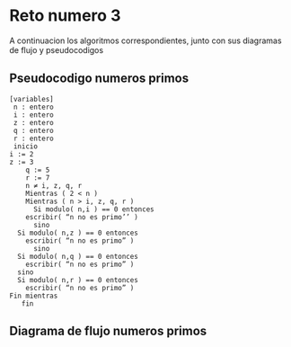 Reto numero 3
=============

A continuacion los algoritmos correspondientes, junto con sus diagramas de flujo y pseudocodigos

Pseudocodigo numeros primos
-------------

    [variables]
     n : entero
     i : entero
     z : entero
     q : entero
     r : entero
     inicio
	i := 2
	z := 3
        q := 5
        r := 7
        n ≠ i, z, q, r
        Mientras ( 2 < n )
        Mientras ( n > i, z, q, r )
          Si modulo( n,i ) == 0 entonces
	    escribir( “n no es primo’’ )
          sino
	  Si modulo( n,z ) == 0 entonces
	    escribir( “n no es primo” )
          sino
	  Si modulo( n,q ) == 0 entonces
	    escribir( “n no es primo” )
	  sino
	  Si modulo( n,r ) == 0 entonces
	    escribir( “n no es primo” )
	Fin mientras
       fin
       
Diagrama  de flujo numeros primos
-------------
